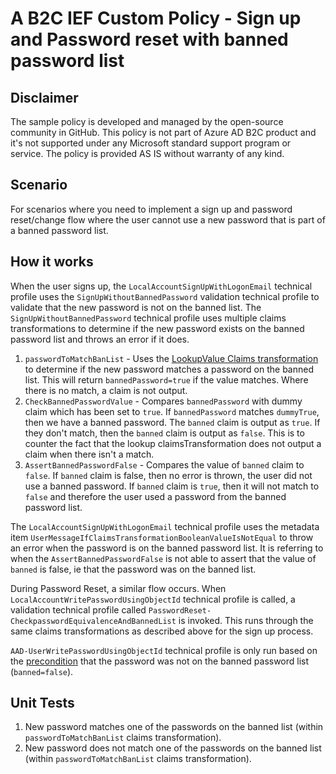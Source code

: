 # A B2C IEF Custom Policy - Sign up and Password reset with banned password list

## Disclaimer
The sample policy is developed and managed by the open-source community in GitHub. This policy is not part of Azure AD B2C product and it's not supported under any Microsoft standard support program or service. The policy is provided AS IS without warranty of any kind.

## Scenario
For scenarios where you need to implement a sign up and password reset/change flow where the user cannot use a new password that is part of a banned password list.

## How it works
When the user signs up, the `LocalAccountSignUpWithLogonEmail` technical profile uses the `SignUpWithoutBannedPassword` validation technical profile to validate that the new password is not on the banned list.
The `SignUpWithoutBannedPassword` technical profile uses multiple claims transformations to determine if the new password exists on the banned password list and throws an error if it does.
1. `passwordToMatchBanList` - Uses the [LookupValue Claims transformation](https://docs.microsoft.com/en-us/azure/active-directory-b2c/string-transformations#lookupvalue) to determine if the new password matches a password on the banned list. This will return `bannedPassword=true` if the value matches. Where there is no match, a claim is not output.
2. `CheckBannedPasswordValue` - Compares `bannedPassword` with dummy claim which has been set to `true`. If  `bannedPassword` matches `dummyTrue`, then we have a banned password. The `banned` claim is output as `true`.
If they don't match, then the `banned` claim is output as `false`. This is to counter the fact that the lookup claimsTransformation does not output a claim when there isn't a match.
3. `AssertBannedPasswordFalse` - Compares the value of `banned` claim to `false`. If `banned` claim is false, then no error is thrown, the user did not use a banned password. If `banned` claim is `true`, then it will not match to `false` and therefore the user used a password from the banned password list.

The `LocalAccountSignUpWithLogonEmail` technical profile uses the metadata item `UserMessageIfClaimsTransformationBooleanValueIsNotEqual` to throw an error when the password is on the banned password list. It is referring to when the `AssertBannedPasswordFalse` is not able to assert that the value of `banned` is false, ie that the password was on the banned list.

During Password Reset, a similar flow occurs. When `LocalAccountWritePasswordUsingObjectId` technical profile is called, a validation technical profile called `PasswordReset-CheckpasswordEquivalenceAndBannedList` is invoked. This runs through the same claims transformations as described above for the sign up process.

`AAD-UserWritePasswordUsingObjectId` technical profile is only run based on the [precondition](https://docs.microsoft.com/en-us/azure/active-directory-b2c/validation-technical-profile) that the password was not on the banned password list (`banned=false`).

## Unit Tests
1. New password matches one of the passwords on the banned list (within `passwordToMatchBanList` claims transformation).
2. New password does not match one of the passwords on the banned list (within `passwordToMatchBanList` claims transformation).

